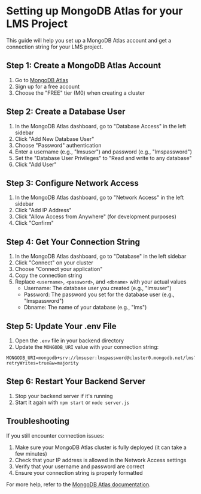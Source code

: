 # Setting up MongoDB Atlas for your LMS Project

This guide will help you set up a MongoDB Atlas account and get a connection string for your LMS project.

## Step 1: Create a MongoDB Atlas Account

1. Go to [MongoDB Atlas](https://www.mongodb.com/cloud/atlas/register)
2. Sign up for a free account
3. Choose the "FREE" tier (M0) when creating a cluster

## Step 2: Create a Database User

1. In the MongoDB Atlas dashboard, go to "Database Access" in the left sidebar
2. Click "Add New Database User"
3. Choose "Password" authentication
4. Enter a username (e.g., "lmsuser") and password (e.g., "lmspassword")
5. Set the "Database User Privileges" to "Read and write to any database"
6. Click "Add User"

## Step 3: Configure Network Access

1. In the MongoDB Atlas dashboard, go to "Network Access" in the left sidebar
2. Click "Add IP Address"
3. Click "Allow Access from Anywhere" (for development purposes)
4. Click "Confirm"

## Step 4: Get Your Connection String

1. In the MongoDB Atlas dashboard, go to "Database" in the left sidebar
2. Click "Connect" on your cluster
3. Choose "Connect your application"
4. Copy the connection string
5. Replace `<username>`, `<password>`, and `<dbname>` with your actual values
   - Username: The database user you created (e.g., "lmsuser")
   - Password: The password you set for the database user (e.g., "lmspassword")
   - Dbname: The name of your database (e.g., "lms")

## Step 5: Update Your .env File

1. Open the `.env` file in your backend directory
2. Update the `MONGODB_URI` value with your connection string:

```
MONGODB_URI=mongodb+srv://lmsuser:lmspassword@cluster0.mongodb.net/lms?retryWrites=true&w=majority
```

## Step 6: Restart Your Backend Server

1. Stop your backend server if it's running
2. Start it again with `npm start` or `node server.js`

## Troubleshooting

If you still encounter connection issues:

1. Make sure your MongoDB Atlas cluster is fully deployed (it can take a few minutes)
2. Check that your IP address is allowed in the Network Access settings
3. Verify that your username and password are correct
4. Ensure your connection string is properly formatted

For more help, refer to the [MongoDB Atlas documentation](https://docs.atlas.mongodb.com/). 